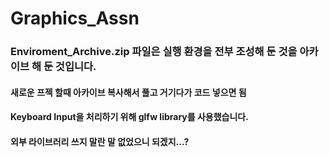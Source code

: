 # Graphics_Assn


### Enviroment_Archive.zip 파일은 실행 환경을 전부 조성해 둔 것을 아카이브 해 둔 것입니다.
#### 새로운 프젝 할때 아카이브 복사해서 풀고 거기다가 코드 넣으면 됨 

#### Keyboard Input을 처리하기 위해 glfw library를 사용했습니다. 
#### 외부 라이브러리 쓰지 말란 말 없었으니 되겠지...?
